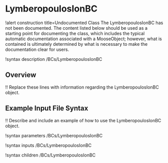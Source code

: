 # LymberopoulosIonBC

!alert construction title=Undocumented Class
The LymberopoulosIonBC has not been documented. The content listed below should be used as a starting point for
documenting the class, which includes the typical automatic documentation associated with a
MooseObject; however, what is contained is ultimately determined by what is necessary to make the
documentation clear for users.

!syntax description /BCs/LymberopoulosIonBC

## Overview

!! Replace these lines with information regarding the LymberopoulosIonBC object.

## Example Input File Syntax

!! Describe and include an example of how to use the LymberopoulosIonBC object.

!syntax parameters /BCs/LymberopoulosIonBC

!syntax inputs /BCs/LymberopoulosIonBC

!syntax children /BCs/LymberopoulosIonBC
